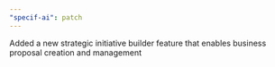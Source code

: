```yaml
---
"specif-ai": patch
---
```


Added a new strategic initiative builder feature that enables business proposal creation and management
